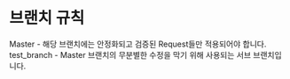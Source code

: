 # 브랜치 규칙

Master - 해당 브랜치에는 안정화되고 검증된 Request들만 적용되어야 합니다.
test_branch - Master 브랜치의 무분별한 수정을 막기 위해 사용되는 서브 브랜치입니다. 
